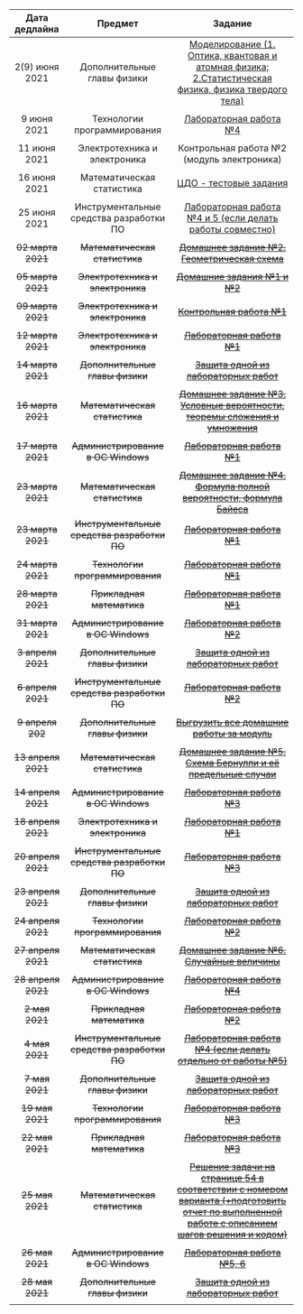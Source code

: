 | Дата дедлайна | Предмет | Задание |
| :---: | :---: | :---: | 
|2(9) июня 2021 | Дополнительные главы физики | [Моделирование (1. Оптика, квантовая и атомная физика; 2.Статистическая физика, физика твердого тела)](https://study.physics.itmo.ru/)  |
| | | |
|9 июня 2021| Технологии программирования | [Лабораторная работа №4](https://www.notion.so/1-c91c505841034d6381934db51a8ce3a9) |
| | | |
|11 июня 2021 | Электротехника и электроника | Контрольная работа №2 (модуль электроника) |
| | | |
|16 июня 2021 | Математическая статистика | [ЦДО - тестовые задания](https://de.ifmo.ru/)  |
| | | |
|25 июня 2021 | Инструментальные средства разработки ПО | [Лабораторная работа №4 и 5 (если делать работы совместно)](https://info-m3203.tech/subjects/devtools) |
| | | |
|~~02 марта 2021~~ | ~~Математическая статистика~~ | ~~[Домашнее задание №2. Геометрическая схема](https://mvbabushkin.xyz/my/)~~  |
| | | |
|~~05 марта 2021~~ | ~~Электротехника и электроника~~ | ~~[Домашние задания №1 и №2](https://info-m3203.tech/subjects/eltech)~~ |
| | | |
|~~09 марта 2021~~ | ~~Электротехника и электроника~~ | ~~[Контрольная работа №1](https://info-m3203.tech/subjects/eltech)~~ |
| | | |
|~~12 марта 2021~~ | ~~Электротехника и электроника~~ | ~~[Лабораторная работа №1](https://info-m3203.tech/subjects/eltech)~~ |
| | | |
|~~14 марта 2021~~ |~~Дополнительные главы физики~~ | ~~[Защита одной из лабораторных работ](https://study.physics.itmo.ru/)~~ |
| | | |
|~~16 марта 2021~~ | ~~Математическая статистика~~ | ~~[Домашнее задание №3. Условные вероятности, теоремы сложения и умножения](https://mvbabushkin.xyz/my/)~~  |
| | | |
|~~17 марта 2021~~ | ~~Администрирование в ОС Windows~~ | ~~[Лабораторная работа №1](https://drive.google.com/file/d/1VgQ9qo_Zw7qxGYeZfq3R26m9NvMglYGI/view?usp=sharing)~~ |
| | | |
|~~23 марта 2021~~ | ~~Математическая статистика~~ | ~~[Домашнее задание №4. Формула полной вероятности, формула Байеса](https://mvbabushkin.xyz/my/)~~ |
|~~23 марта 2021~~ | ~~Инструментальные средства разработки ПО~~ | ~~[Лабораторная работа №1](https://info-m3203.tech/subjects/devtools)~~ |
| | | |
|~~24 марта 2021~~ | ~~Технологии программирования~~ | ~~[Лабораторная работа №1](https://www.notion.so/1-c91c505841034d6381934db51a8ce3a9)~~ |
| | | |
|~~28 марта 2021~~ | ~~Прикладная математика~~ | ~~[Лабораторная работа №1](http://mathdep.ifmo.ru/wp-content/uploads/2021/03/Lab_1_pm.pdf)~~ |
| | | |
|~~31 марта 2021~~ | ~~Администрирование в ОС Windows~~ | ~~[Лабораторная работа №2](https://drive.google.com/file/d/1a1NjI2HnRUOL5Dh5ylsmtWureORYGIL-/view?usp=sharing)~~ |
| | | |
|~~3 апреля 2021~~ | ~~Дополнительные главы физики~~ | ~~[Защита одной из лабораторных работ](https://study.physics.itmo.ru/)~~ |
| | | |
|~~6 апреля 2021~~ | ~~Инструментальные средства разработки ПО~~ | ~~[Лабораторная работа №2](https://info-m3203.tech/subjects/devtools)~~ |
| | | |
|~~9 апреля 202~~ | ~~Дополнительные главы физики~~ | ~~[Выгрузить все домашние работы за модуль](https://study.physics.itmo.ru/)~~ |
| | | |
|~~13 апреля 2021~~ | ~~Математическая статистика~~| ~~[Домашнее задание №5. Схема Бернулли и её предельные случаи](https://mvbabushkin.xyz/my/)~~  |
| | | |
|~~14 апреля 2021~~ | ~~Администрирование в ОС Windows~~ | ~~[Лабораторная работа №3](https://drive.google.com/file/d/1WDsnSQ9X7L9ZzBx0Wgzrk7GTJEnv8QYJ/view?usp=sharing)~~ |
| | | |
|~~18 апреля 2021~~| ~~Электротехника и электроника~~ | ~~[Лабораторная работа №1](https://teams.microsoft.com/l/team/19%3ab3a922e1ca8c4c0da78f36006e9f22d3%40thread.tacv2/conversations?groupId=b3d066fe-b3c3-4b8e-85ca-029747895a74&tenantId=f1980062-2921-426e-b382-ba0359fbee56)~~ |
| | | |
|~~20 апреля 2021~~ | ~~Инструментальные средства разработки ПО~~ | ~~[Лабораторная работа №3](https://info-m3203.tech/subjects/devtools)~~ |
| | | |
|~~23 апреля 2021~~ |~~Дополнительные главы физики~~ | ~~[Защита одной из лабораторных работ](https://study.physics.itmo.ru/)~~ |
| | | |
|~~24 апреля 2021~~ | ~~Технологии программирования~~ | ~~[Лабораторная работа №2](https://www.notion.so/1-c91c505841034d6381934db51a8ce3a9)~~ |
| | | |
|~~27 апреля 2021~~ | ~~Математическая статистика~~ | ~~[Домашнее задание №6. Случайные величины](https://mvbabushkin.xyz/my/)~~  |
| | | |
|~~28 апреля 2021~~ | ~~Администрирование в ОС Windows~~ | ~~[Лабораторная работа №4](https://drive.google.com/file/d/151_l_jxgaSql6klt3pWtGG0prqd60H9T/view?usp=sharing)~~ |
| | | |
|~~2 мая 2021~~ | ~~Прикладная математика~~ | ~~[Лабораторная работа №2](http://mathdep.ifmo.ru/wp-content/uploads/2021/03/Lab_2_pm.pdf)~~ |
| | | |
|~~4 мая 2021~~ | ~~Инструментальные средства разработки ПО~~ | ~~[Лабораторная работа №4 (если делать отдельно от работы №5)](https://info-m3203.tech/subjects/devtools)~~ |
| | | |
|~~7 мая 2021~~| ~~Дополнительные главы физики~~ | ~~[Защита одной из лабораторных работ](https://study.physics.itmo.ru/)~~ |
| | | |
|~~19 мая 2021~~ | ~~Технологии программирования~~ | ~~[Лабораторная работа №3](https://www.notion.so/1-c91c505841034d6381934db51a8ce3a9)~~ |
| | | |
|~~22 мая 2021~~ | ~~Прикладная математика~~ | ~~[Лабораторная работа №3](http://mathdep.ifmo.ru/app_math_3/)~~ |
| | | |
|~~25 мая 2021~~ | ~~Математическая статистика~~ | ~~[Решение задачи на странице 54 в соответствии с номером варианта (+подготовить отчет по выполненной работе с описанием шагов решения и кодом)](https://drive.google.com/file/d/1O_H1ftodgSf9xeMeCYw0gyTaey4d0N0W/view?usp=sharing)~~  |
| | | |
|~~26 мая 2021~~ | ~~Администрирование в ОС Windows~~ | ~~[Лабораторная работа №5, 6](https://drive.google.com/file/d/1ekUqC2J93BhQsvzvsIxOXou_bzCbptLM/view?usp=sharing)~~ |
| | | |
|~~28 мая 2021~~ | ~~Дополнительные главы физики~~ | ~~[Защита одной из лабораторных работ](https://study.physics.itmo.ru/)~~ |
| | | |